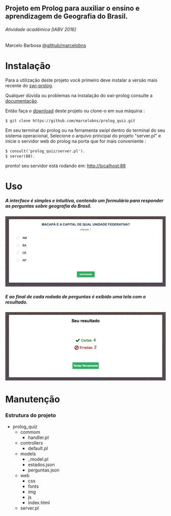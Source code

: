 
## Projeto em Prolog para auxiliar o ensino e aprendizagem de Geografia do Brasil.
###### Atividade acadêmica [IABV 2016]
Marcelo Barbosa [@github/marcelobns](https://github.com/marcelobns)

# Instalação
Para a utilização deste projeto você primeiro deve instalar a versão mais recente do [swi-prolog](http://www.swi-prolog.org/Download.html).

Qualquer dúvida ou problemas na instalação do swi-prolog consulte a [documentação](http://www.swi-prolog.org/pldoc/doc_for?object=manual).

Então faça o [download](https://github.com/marcelobns/prolog_quiz/archive/master.zip) deste projeto ou clone-o em sua máquina :
```
$ git clone https://github.com/marcelobns/prolog_quiz.git
```
Em seu terminal do prolog ou na ferramenta swipl dentro do terminal do seu sistema operacional, Selecione o arquivo principal do projeto "server.pl" e inicie o servidor web do prolog na porta que for mais conveniente :
```
$ consult('prolog_quiz/server.pl').
$ server(88).
```
pronto! seu servidor está rodando em: [http://localhost:88](http://localhost:88)

# Uso
##### A interface é simples e intuitiva, contendo um formulário para responder as perguntas sobre geografia do Brasil.
![form](web/img/doc/form.png)
##### E ao final de cada rodada de perguntas é exibido uma tela com o resultado.
![result](web/img/doc/result.png)

# Manutenção
### Estrutura do projeto
* prolog_quiz
    * commom
        * handler.pl
    * controllers
        * default.pl
    * models
        * _model.pl
        * estados.json
        * perguntas.json
    * web
        * css
        * fonts
        * img
        * js
        * index.html
    * server.pl
